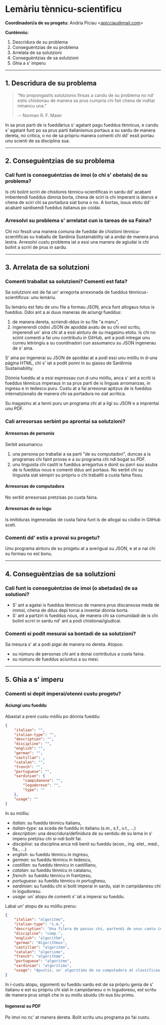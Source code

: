 # Lemàriu tènnicu-scientìficu

**Coordinadori/a de su progetu:** Andria Piciau <<apicciau@mail.com>>

**Cuntènniu:**

1. Descridura de su problema
2. Conseguèntzias de su problema
3. Arrelata de sa solutzioni
4. Conseguèntzias de sa solutzioni
5. Ghia a s' imperu

-------------------------------------------------------------------------------
## 1. Descridura de su problema

> “No propongastis solutzionis finsas a candu de su problema no nd' estis
> chistionau de manera sa prus cumpria chi fait chena de inditai nimancu una.”
>
> -- Norman R. F. Maier

In sa prus parti de is fueddàrius s' agatant pagu fueddus tènnicus, e candu s'
agatant funt po sa prus parti italianismus portaus a su sardu de manera dereta,
no critica, o no de sa pròpriu manera comenti chi dd' essit portau unu scienti
de sa disciplina sua.

-------------------------------------------------------------------------------
## 2. Conseguèntzias de su problema

### Cali funt is conseguèntzias de imoi (o chi s' obetais) de su problema?

Is chi bolint scriri de chistionis tènnicu-scientìficas in sardu dd' acabant
imbentendi fueddus dònnia borta, chena de sciri is chi imperant is àterus e
chena de sciri chi sa portadura siat bona o no. A bortas, issus etotu dd'
acabant sardisendi fueddus italianus po coidai.

### Arresolvi su problema s' arrelatat cun is tareas de sa Faina?

Chi nci fessit una manera comuna de fueddai de chistioni tènnicu-scientìficas su
traballu de Sardinia Sustainability iat a andai de manera prus lestra. Arresolvi
custu problema iat a essi una manera de agiudai is chi bolint a scriri de prus
in sardu.

-------------------------------------------------------------------------------
## 3. Arrelata de sa solutzioni

### Comenti traballat sa solutzioni? Comenti est fata?

Sa solutzioni est de fai un' arregorta arrexonada de fueddus
tènnicus-scientìficus: unu lemàriu.

Su lemàriu est fatu de unu file a formau JSON, anca funt allogaus totus is
fueddus. Ddoi ant a ai duus maneras de aciungi fueddus:
1. de manera dereta, scriendi-ddus in su file "a manu",
2. ingenerendi còdixi JSON de apoddai avatu de su chi est scritu, imperendi un'
   aina chi at a essi aìnturu de su magasinu etotu. Is chi no sciint comenti a
   fai unu contributu in GitHub, ant a podi intregai unu curreu letròngiu a su
   coordinadori cun assumancu su JSON ingenerau de s' aina.

S' aina po ingenerai su JSON de apoddai at a podi essi unu mòlliu in d-una
pàgina HTML, chi s' iat a podit ponni in su giassu de Sardìnnia Sustainability.

Dònnia fueddu at a essi espressau cun d-unu mòlliu, anca s' ant a scriti is
fueddus tènnicus imperaus in sa prus parti de is lìnguas arromanzas, in ingresu e
in tedescu puru. Custu at a fai arrexonai apitzus de is fueddus internatzionalis
de manera chi sa portadura no siat acritica.

Su magasinu at a tenni puru un programa chi at a ligi su JSON e a imprentai unu
PDF.

### Cali arresorsas serbint po aprontai sa solutzioni?

#### Arresorsas de personis

Serbit assumancu:
1. una persona po traballai a sa parti "de su computadori", duncas a is
   programas chi faint provas e a su programa chi ndi bogat su PDF.
2. unu linguista chi castit is fueddus arregortus e donit su parri suu asuba de
   is fueddus nous e comenti ddus ant portaus. No serbit chi su linguista siat
   sèmpiri su pròpriu o chi traballit a custa faina fissu.

#### Arresorsas de computadora

No serbit arresorsas pretzisas po custa faina.

#### Arresorsas de su logu

Is imitiduras ingeneradas de custa faina funt is de allogai su còdixi in GitHub
sceti.

### Comenti dd' estis a provai su progetu?

Unu programa aìnturu de su progetu at a averiguai su JSON, e at a nai chi su
formau no est bonu.

-------------------------------------------------------------------------------
## 4. Conseguèntzias de sa solutzioni 

### Cali funt is conseguèntzias de imoi (o abetadas) de sa solutioni?

* S' ant a agatai is fueddus tènnicus de manera prus discansosa meda de immoi,
  chena de ddus depi torrai a inventai dònnia borta.
* S' ant a partziri is fueddus nous, de manera chi sa comunidadi de is chi
  bolint scriri in sardu nd' ant a podi chistionai/giudicai.

### Comenti si podit mesurai sa bontadi de sa solutzioni?

Sa mesura s' at a podi pigai de manera no dereta. Atopus:
* su nùmuru de personas chi ant a donai contributus a custa faina. 
* su nùmuru de fueddus aciuntus a su mesi.

-------------------------------------------------------------------------------
## 5. Ghia a s' imperu

### Comenti si depit imperai/otenni custu progetu?

#### Aciungi unu fueddu

Abastat a preni custu mòlliu po dònnia fueddu:
``` json
{
    "italian": "",
    "italian-type": "",
    "description": "",
    "discipline": "",
    "english": "",
    "german": "",
    "castillan": ,
    "catalan": "",
    "french": "",
    "portuguese": "",
    "sardinian": {
        "campidanese": "",
        "logudorese": "",
        "type": ""
    },
    "usage": ""
}
```

In su mòlliu:
* *italian*: su fueddu tènnicu italianu,
* *italian-type*: sa sceda de fueddu in italianu (s.m., s.f., v.t., ...)
* *description*: una descridura/definidura de su sentidu de su lema in s' imperu
  pretzisu chi si-ndi bolit fai.
* *discipline*: sa disciplina anca ndi benit su fueddu (econ., ing. elet., med.,
  fìs., ...)
* *english*: su fueddu tènnicu in ingresu,
* *german*: su fueddu tènnicu in tedescu,
* *castillan*: su fueddu tènnicu in castillianu,
* *catalan*: su fueddu tènnicu in catalanu,
* *french*: su fueddu tènnicu in frantzesu,
* *portuguese*: su fueddu tènnicu in portughesu,
* *sardinian*: su fueddu chi si bolit imperai in sardu, siat in campidanesu chi
  in logudoresu.
* *usage*: un' atopu de comenti s' iat a imperai su fueddu.

Labai un' atopu de su mòlliu prenu:
``` json
{
    "italian": "algoritmo",
    "italian-type": "s.m.",
    "description": "Una filera de passus chi, partendi de unus cantu informus, donant un' arrisultau po unu problema.",
    "discipline": "comp.",
    "english": "algorithm",
    "german": "Algorithmus",
    "castillan": "algoritmo",
    "catalan": "algorisme",
    "french": "algorithme",
    "portuguese": "algoritmo",
    "sardinian": "algorìtimu",
    "usage": "Apustis, un' algorìtimu de sa computadora at classificau sa genti a segunda de su comportamentu."
}
```
In i-custu atopu, sigomenti su fueddu sardu est de sa pròpriu genia de s'
italianu e est su pròpriu chi siat in campidanesu o in logudoresu, est scritu
de manera prus simpli che in su mollu sbuidu chi eus biu primu.

#### Ingenerai su PDF

Po imoi no nc' at manera dereta. Bolit scritu unu programa po fai custu.